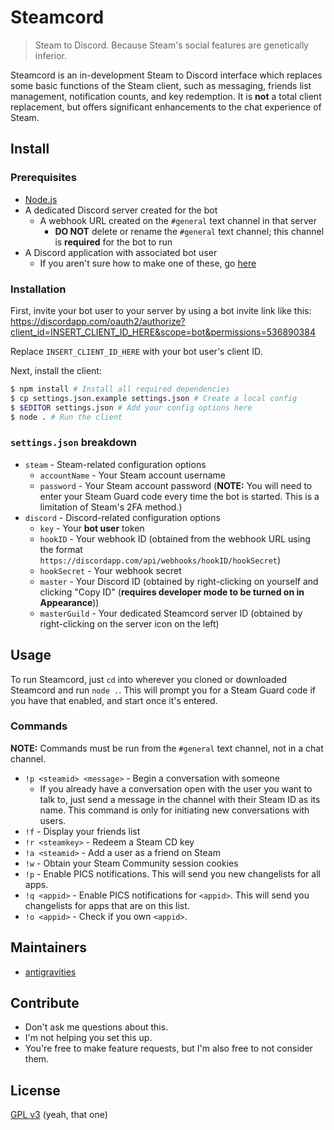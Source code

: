 # Steamcord

> Steam to Discord. Because Steam's social features are genetically inferior.

Steamcord is an in-development Steam to Discord interface which replaces some basic functions of the Steam client, such as messaging, friends list management, notification counts, and key redemption. It is **not** a total client replacement, but offers significant enhancements to the chat experience of Steam.

## Install

### Prerequisites

* [Node.js](https://nodejs.org/)
* A dedicated Discord server created for the bot
  * A webhook URL created on the `#general` text channel in that server
    * **DO NOT** delete or rename the `#general` text channel; this channel is **required** for the bot to run
* A Discord application with associated bot user
  * If you aren't sure how to make one of these, go [here](https://discordapp.com/developers/applications/me)

### Installation

First, invite your bot user to your server by using a bot invite link like this: https://discordapp.com/oauth2/authorize?client_id=INSERT_CLIENT_ID_HERE&scope=bot&permissions=536890384

Replace `INSERT_CLIENT_ID_HERE` with your bot user's client ID.

Next, install the client:

```bash
$ npm install # Install all required dependencies
$ cp settings.json.example settings.json # Create a local config
$ $EDITOR settings.json # Add your config options here
$ node . # Run the client
```

### `settings.json` breakdown

* `steam` - Steam-related configuration options
  * `accountName` - Your Steam account username
  * `password` - Your Steam account password (**NOTE:** You will need to enter your Steam Guard code every time the bot is started. This is a limitation of Steam's 2FA method.)
* `discord` - Discord-related configuration options
  * `key` - Your **bot user** token
  * `hookID` - Your webhook ID (obtained from the webhook URL using the format `https://discordapp.com/api/webhooks/hookID/hookSecret`)
  * `hookSecret` - Your webhook secret
  * `master` - Your Discord ID (obtained by right-clicking on yourself and clicking "Copy ID" (**requires developer mode to be turned on in Appearance**))
  * `masterGuild` - Your dedicated Steamcord server ID (obtained by right-clicking on the server icon on the left)

## Usage

To run Steamcord, just `cd` into wherever you cloned or downloaded Steamcord and run `node .`. This will prompt you for a Steam Guard code if you have that enabled, and start once it's entered.

### Commands

**NOTE:** Commands must be run from the `#general` text channel, not in a chat channel.

* `!p <steamid> <message>` - Begin a conversation with someone
  * If you already have a conversation open with the user you want to talk to, just send a message in the channel with their Steam ID as its name. This command is only for initiating new conversations with users.
* `!f` - Display your friends list
* `!r <steamkey>` - Redeem a Steam CD key
* `!a <steamid>` - Add a user as a friend on Steam
* `!w` - Obtain your Steam Community session cookies
* `!p` - Enable PICS notifications. This will send you new changelists for all apps.
* `!q <appid>` - Enable PICS notifications for `<appid>`. This will send you changelists for apps that are on this list.
* `!o <appid>` - Check if you own `<appid>`.

## Maintainers

* [antigravities](https://github.com/antigravities)

## Contribute

* Don't ask me questions about this.
* I'm not helping you set this up.
* You're free to make feature requests, but I'm also free to not consider them.

## License

[GPL v3](http://gnu.org/licenses/gpl-3.0) (yeah, that one)
